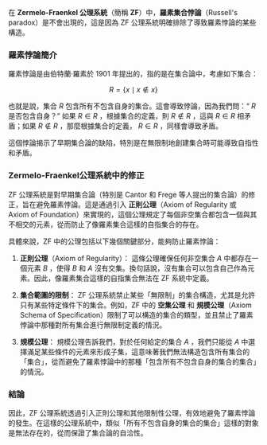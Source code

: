 在 **Zermelo-Fraenkel 公理系統**（簡稱 **ZF**）中，**羅素集合悖論**（Russell's paradox）是不會出現的，這是因為 ZF 公理系統明確排除了導致羅素悖論的某些構造。

### 羅素悖論簡介
羅素悖論是由伯特蘭·羅素於 1901 年提出的，指的是在集合論中，考慮如下集合：


```math
R = \{ x \mid x \notin x \}
```


也就是說，集合  $`R`$  包含所有不包含自身的集合。這會導致悖論，因為我們問：“ $`R`$  是否包含自身？” 如果  $`R \in R`$ ，根據集合的定義，則  $`R \notin R`$ ，這與  $`R \in R`$  相矛盾；如果  $`R \notin R`$ ，那麼根據集合的定義， $`R \in R`$ ，同樣會導致矛盾。

這個悖論揭示了早期集合論的缺陷，特別是在無限制地創建集合時可能導致自指性和矛盾。

### Zermelo-Fraenkel公理系統中的修正
ZF 公理系統是對早期集合論（特別是 Cantor 和 Frege 等人提出的集合論）的修正，旨在避免羅素悖論。這是通過引入 **正則公理**（Axiom of Regularity 或 Axiom of Foundation）來實現的，這個公理規定了每個非空集合都包含一個與其不相交的元素，從而防止了像羅素集合這樣的自指集合的存在。

具體來說，ZF 中的公理包括以下幾個關鍵部分，能夠防止羅素悖論：

1. **正則公理**（Axiom of Regularity）：
   這條公理確保任何非空集合  $`A`$  中都存在一個元素  $`B`$ ，使得  $`B`$  和  $`A`$  沒有交集。換句話說，沒有集合可以包含自己作為元素。因此，像羅素集合這樣的自指集合無法在 ZF 系統中定義。

2. **集合範圍的限制**：
   ZF 公理系統禁止某些「無限制」的集合構造，尤其是允許只有某些特定條件下的集合。例如，ZF 中的 **空集公理** 和 **規模公理**（Axiom Schema of Specification）限制了可以構造的集合的類型，並且禁止了羅素悖論中那種對所有集合進行無限制定義的情況。

3. **規模公理**：
   規模公理告訴我們，對於任何給定的集合  $`A`$ ，我們只能從  $`A`$  中選擇滿足某些條件的元素來形成子集，這意味著我們無法構造包含所有集合的「集合」，從而避免了羅素悖論中的那種「包含所有不包含自身的集合的集合」的情況。

### 結論
因此，ZF 公理系統透過引入正則公理和其他限制性公理，有效地避免了羅素悖論的發生。在這樣的公理系統中，類似「所有不包含自身的集合的集合」這樣的對象是無法存在的，從而保證了集合論的自洽性。